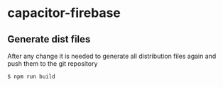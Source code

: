 # capacitor-firebase

## Generate dist files
After any change it is needed to generate all distribution files again and push them to the git repository

```
$ npm run build
```
